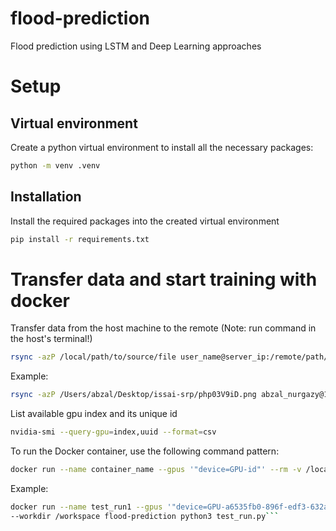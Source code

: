 # flood-prediction

Flood prediction using LSTM and Deep Learning approaches

# Setup

## Virtual environment

Create a python virtual environment to install all the necessary packages:

```bash
python -m venv .venv
```

## Installation

Install the required packages into the created virtual environment

```bash
pip install -r requirements.txt
```

# Transfer data and start training with docker
Transfer data from the host machine to the remote (Note: run command in the host's terminal!)
```bash
rsync -azP /local/path/to/source/file user_name@server_ip:/remote/path/to/destination
```
Example:
```bash
rsync -azP /Users/abzal/Desktop/issai-srp/php03V9iD.png abzal_nurgazy@10.10.25.13:/raid/abzal_nurgazy/flood-prediction```
```
List available gpu index and its unique id
```bash
nvidia-smi --query-gpu=index,uuid --format=csv
```
To run the Docker container, use the following command pattern:
```bash
docker run --name container_name --gpus '"device=GPU-id"' --rm -v /local/path:/container/path --workdir /container/path image_name command
```
Example:
```bash
docker run --name test_run1 --gpus '"device=GPU-a6535fb0-896f-edf3-632a-c44f49ad8600"' --rm -v /raid/abzal_nurgazy/flood-prediction:/workspace \
--workdir /workspace flood-prediction python3 test_run.py```






